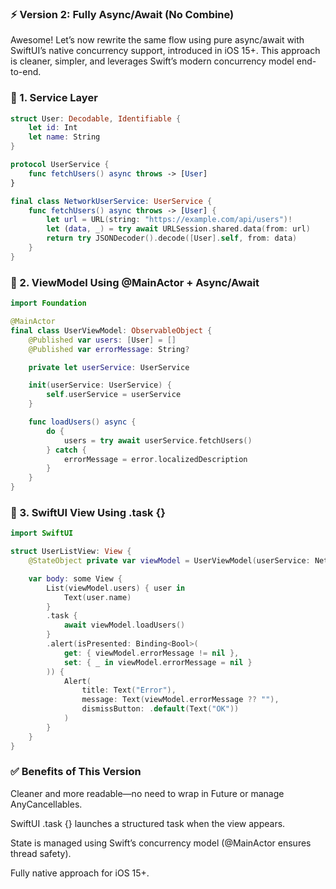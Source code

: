### ⚡ Version 2: Fully Async/Await (No Combine)
Awesome! Let’s now rewrite the same flow using pure async/await with SwiftUI’s native concurrency support, introduced in iOS 15+. This approach is cleaner, simpler, and leverages Swift’s modern concurrency model end-to-end.

### 🔹 1. Service Layer

```swift
struct User: Decodable, Identifiable {
    let id: Int
    let name: String
}

protocol UserService {
    func fetchUsers() async throws -> [User]
}

final class NetworkUserService: UserService {
    func fetchUsers() async throws -> [User] {
        let url = URL(string: "https://example.com/api/users")!
        let (data, _) = try await URLSession.shared.data(from: url)
        return try JSONDecoder().decode([User].self, from: data)
    }
}
```

### 🔹 2. ViewModel Using @MainActor + Async/Await

```swift
import Foundation

@MainActor
final class UserViewModel: ObservableObject {
    @Published var users: [User] = []
    @Published var errorMessage: String?

    private let userService: UserService

    init(userService: UserService) {
        self.userService = userService
    }

    func loadUsers() async {
        do {
            users = try await userService.fetchUsers()
        } catch {
            errorMessage = error.localizedDescription
        }
    }
}
```

### 🔹 3. SwiftUI View Using .task {}

```swift
import SwiftUI

struct UserListView: View {
    @StateObject private var viewModel = UserViewModel(userService: NetworkUserService())

    var body: some View {
        List(viewModel.users) { user in
            Text(user.name)
        }
        .task {
            await viewModel.loadUsers()
        }
        .alert(isPresented: Binding<Bool>(
            get: { viewModel.errorMessage != nil },
            set: { _ in viewModel.errorMessage = nil }
        )) {
            Alert(
                title: Text("Error"),
                message: Text(viewModel.errorMessage ?? ""),
                dismissButton: .default(Text("OK"))
            )
        }
    }
}
```

### ✅ Benefits of This Version
Cleaner and more readable—no need to wrap in Future or manage AnyCancellables.

SwiftUI .task {} launches a structured task when the view appears.

State is managed using Swift’s concurrency model (@MainActor ensures thread safety).

Fully native approach for iOS 15+.

